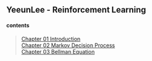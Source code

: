 ## YeeunLee - Reinforcement Learning

#### contents
> [Chapter 01 Introduction](RL_lectures/chapter01_Introduction.md)\
> [Chapter 02 Markov Decision Process](RL_lectures/chapter02_MDP.md)\
> [Chapter 03 Bellman Equation](RL_lectures/chapter03_bellman_equation.md)
